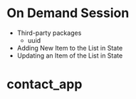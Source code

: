 # On Demand Session

- Third-party packages
  - uuid
- Adding New Item to the List in State
- Updating an Item of the List in State
# contact_app
